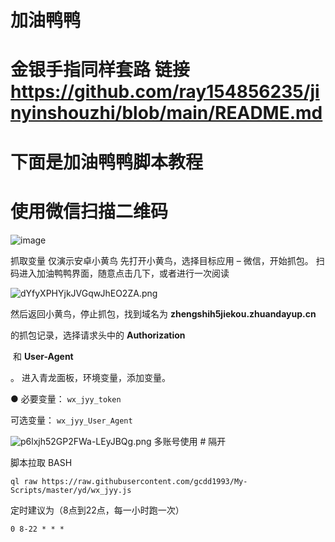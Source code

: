# 加油鸭鸭



# 金银手指同样套路 链接  https://github.com/ray154856235/jinyinshouzhi/blob/main/README.md



# 下面是加油鸭鸭脚本教程

# 使用微信扫描二维码
![image](https://user-images.githubusercontent.com/82143246/137112503-5a7774bb-e64f-4c27-bbdd-c38be1d726e8.png)





抓取变量
仅演示安卓小黄鸟
先打开小黄鸟，选择目标应用 – 微信，开始抓包。
扫码进入加油鸭鸭界面，随意点击几下，或者进行一次阅读



![dYfyXPHYjkJVGqwJhEO2ZA.png](https://i.loli.net/2021/10/12/OmesvEHo6qPG1Xr.png)



然后返回小黄鸟，停止抓包，找到域名为
**zhengshih5jiekou.zhuandayup.cn**

的抓包记录，选择请求头中的
**Authorization**

 和
**User-Agent**

。
进入青龙面板，环境变量，添加变量。

● 必要变量：
`wx_jyy_token`


可选变量：
`wx_jyy_User_Agent`


![p6lxjh52GP2FWa-LEyJBQg.png](https://i.loli.net/2021/10/12/bWRNdFxs3M5lZeq.png)
多账号使用 #  隔开

脚本拉取
BASH

`ql raw https://raw.githubusercontent.com/gcdd1993/My-Scripts/master/yd/wx_jyy.js`


定时建议为（8点到22点，每一小时跑一次）


`0 8-22 * * *`

